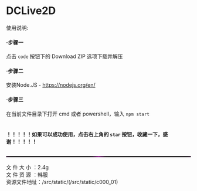 # DCLive2D

使用说明:

#### ·步骤一
 点击 ```code``` 按钮下的 Download ZIP 选项下载并解压

#### ·步骤二
 安装Node.JS - https://nodejs.org/en/

#### ·步骤三
 在当前文件目录下打开 cmd 或者 powershell，输入 ```npm start```
<br /><br />
 #### ！！！！！如果可以成功使用，点击右上角的 ```star``` 按钮，收藏一下，感谢！！！！！

<img src="https://github.com/Mobbbb/Mobbbb/blob/main/images/line.gif" width="100%"  height="3">  

文 件 大 小 ：2.4g<br />
文 件 资 源 ：韩服<br />
资源文件地址：/src/static/(/src/static/c000_01)
